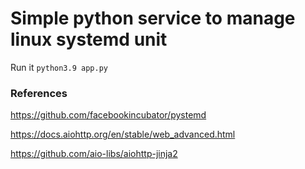 # Simple python service to manage linux systemd unit

Run it
`python3.9 app.py`

### References
https://github.com/facebookincubator/pystemd

https://docs.aiohttp.org/en/stable/web_advanced.html

https://github.com/aio-libs/aiohttp-jinja2
